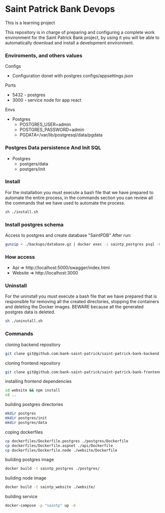 # Saint Patrick Bank Devops

This is a learning project

This repository is in charge of preparing and configuring a complete work environment for the Saint Patrick Bank project, by using it you will be able to automatically download and install a development environment.

### Enviroments, and others values

Configs
  - Configuration donet with postgres configs/appsettings.json

Ports
  - 5432 - postgres
  - 3000 - service node for app react

Envs
  - Postgres
    - POSTGRES_USER=admin
    - POSTGRES_PASSWORD=admin
    - PGDATA=/var/lib/postgresql/data/pgdata

### Postgres Data persistence And Init SQL
  - Postgres
    - postgers/data
    - postgers/init

### Install

For the installation you must execute a bash file that we have prepared to automate the entire process, in the commands section you can review all the commands that we have used to automate the process.
```sh
sh ./install.sh
```

### Install postgres schema
Access to postgres and create database "SaintPDB"
After run:
```bash
gunzip < ./backups/database.gz | docker exec -i saintp_postgres psql -U postgres -d database
```

### How access
  - Api => http://localhost:5000/swagger/index.html
  - Website => http://localhost:3000

### Uninstall
For the uninstall you must execute a bash file that we have prepared that is responsible for removing all the created directories, stopping the containers and deleting the Docker images. BEWARE because all the generated postgres data is deleted.
```sh
sh ./uninstall.sh
```

### Commands

cloning backend repository
```bash
git clone git@github.com:bank-saint-patrick/saint-patrick-bank-backend.git api
```

cloning frontend repository
```bash
git clone git@github.com:bank-saint-patrick/saint-patrick-bank-frontend.git website
```

installing frontend dependencies
```bash
cd website && npm install
cd ..
```

building postgres directories
```bash
mkdir postgres
mkdir postgres/init
mkdir postgres/data
```

coping dockerfiles
```bash
cp dockerfiles/Dockerfile.postgres ./postgres/Dockerfile
cp dockerfiles/Dockerfile.aspnet ./api/Dockerfile
cp dockerfiles/Dockerfile.node ./website/Dockerfile
```

building postgres image
```bash
docker build -t saintp_postgres ./postgres/
```

building node image
```bash
docker build -t saintp_website ./website/
```

building service
```bash
docker-compose -p "saintp" up -d
```